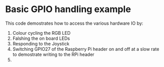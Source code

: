 <!--
Copyright lowRISC Contributors.
SPDX-License-Identifier: Apache-2.0
-->
# Basic GPIO handling example

This code demostrates how to access the various hardware IO by:
1. Colour cycling the RGB LED
2. Falshing the on board LEDs
3. Responding to the Joystick
4. Switching GPIO27 of the Raspberry Pi header on and off at a slow rate to demostrate writing to the RPi header
5. 
